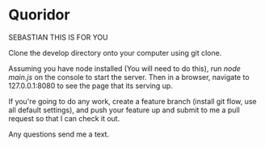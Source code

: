 Quoridor
========

SEBASTIAN THIS IS FOR YOU

Clone the develop directory onto your computer using git clone.

Assuming you have node installed (You will need to do this), run *node main.js* on the console to start the server.
Then in a browser, navigate to 127.0.0.1:8080 to see the page that its serving up.

If you're going to do any work, create a feature branch (install git flow, use all default settings), and push your feature up and submit to me a pull request so that I can check it out. 

Any questions send me a text.